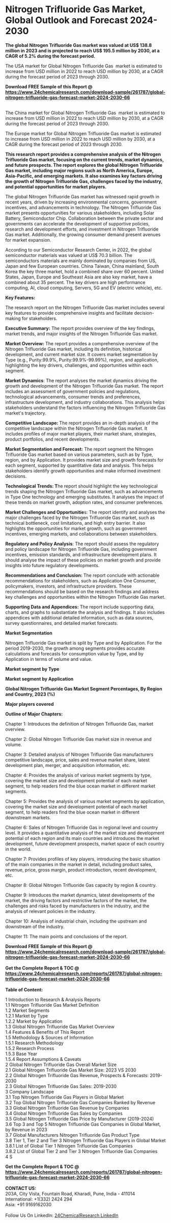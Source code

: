 <h1>Nitrogen Trifluoride Gas Market, Global Outlook and Forecast 2024-2030</h1><p><strong>The global Nitrogen Trifluoride Gas market was valued at US$ 138.8 million in 2023 and is projected to reach US$ 195.5 million by 2030, at a CAGR of 5.2% during the forecast period.</strong></p><p>
</p><p>The USA market for Global Nitrogen Trifluoride Gas  market is estimated to increase from USD million in 2022 to reach USD million by 2030, at a CAGR during the forecast period of 2023 through 2030.</p><div><b>Download FREE Sample of this Report @ 
            <a href="https://www.24chemicalresearch.com/download-sample/261787/global-nitrogen-trifluoride-gas-forecast-market-2024-2030-66">
            https://www.24chemicalresearch.com/download-sample/261787/global-nitrogen-trifluoride-gas-forecast-market-2024-2030-66</a></b></div><br><p>
</p><p>The China market for Global Nitrogen Trifluoride Gas  market is estimated to increase from USD million in 2022 to reach USD million by 2030, at a CAGR during the forecast period of 2023 through 2030.</p><p>
</p><p>The Europe market for Global Nitrogen Trifluoride Gas market is estimated to increase from USD million in 2022 to reach USD million by 2030, at a CAGR during the forecast period of 2023 through 2030.</p><p>
</p><p><strong>This research report provides a comprehensive analysis of the Nitrogen Trifluoride Gas market, focusing on the current trends, market dynamics, and future prospects. The report explores the global Nitrogen Trifluoride Gas market, including major regions such as North America, Europe, Asia-Pacific, and emerging markets. It also examines key factors driving the growth of Nitrogen Trifluoride Gas, challenges faced by the industry, and potential opportunities for market players.</strong></p><p>
The global Nitrogen Trifluoride Gas market has witnessed rapid growth in recent years, driven by increasing environmental concerns, government incentives, and advancements in technology. The Nitrogen Trifluoride Gas market presents opportunities for various stakeholders, including Solar Battery, Semiconductor Chip. Collaboration between the private sector and governments can accelerate the development of supportive policies, research and development efforts, and investment in Nitrogen Trifluoride Gas market. Additionally, the growing consumer demand present avenues for market expansion.</p><p>
According to our Semiconductor Research Center, in 2022, the global semiconductor materials was valued at US$ 70.3 billion. The semiconductors materials are mainly dominated by companies from US, Japan and few European countries. China Taiwan, China mainland, South Korea the key three market, hold a combined share over 60 percent. United States, Japan, Europe and Southeast Asia are also key market, have a combined about 35 percent. The key drivers are high performance computing, AI, cloud computing, Servers, 5G and EV (electric vehicle), etc.</p><p>
<strong>Key Features:</strong></p><p>
The research report on the Nitrogen Trifluoride Gas market includes several key features to provide comprehensive insights and facilitate decision-making for stakeholders.</p><p>
<strong>Executive Summary:</strong> The report provides overview of the key findings, market trends, and major insights of the Nitrogen Trifluoride Gas market.</p><p>
<strong>Market Overview:</strong> The report provides a comprehensive overview of the Nitrogen Trifluoride Gas market, including its definition, historical development, and current market size. It covers market segmentation by Type (e.g., Purity:99.9%, Purity:99.9%-99.99%), region, and application, highlighting the key drivers, challenges, and opportunities within each segment.</p><p>
<strong>Market Dynamics</strong>: The report analyses the market dynamics driving the growth and development of the Nitrogen Trifluoride Gas market. The report includes an assessment of government policies and regulations, technological advancements, consumer trends and preferences, infrastructure development, and industry collaborations. This analysis helps stakeholders understand the factors influencing the Nitrogen Trifluoride Gas market's trajectory.</p><p>
<strong>Competitive Landscape: </strong>The report provides an in-depth analysis of the competitive landscape within the Nitrogen Trifluoride Gas market. It includes profiles of major market players, their market share, strategies, product portfolios, and recent developments.</p><p>
<strong>Market Segmentation and Forecast:</strong> The report segment the Nitrogen Trifluoride Gas market based on various parameters, such as by Type, region, and by Application. It provides market size and growth forecasts for each segment, supported by quantitative data and analysis. This helps stakeholders identify growth opportunities and make informed investment decisions.</p><p>
<strong>Technological Trends: T</strong>he report should highlight the key technological trends shaping the Nitrogen Trifluoride Gas market, such as advancements in Type One technology and emerging substitutes. It analyses the impact of these trends on market growth, adoption rates, and consumer preferences.</p><p>
<strong>Market Challenges and Opportunitie</strong>s: The report identify and analyses the major challenges faced by the Nitrogen Trifluoride Gas market, such as technical bottleneck, cost limitations, and high entry barrier. It also highlights the opportunities for market growth, such as government incentives, emerging markets, and collaborations between stakeholders.</p><p>
<strong>Regulatory and Policy Analysis</strong>: The report should assess the regulatory and policy landscape for Nitrogen Trifluoride Gas, including government incentives, emission standards, and infrastructure development plans. It should analyse the impact of these policies on market growth and provide insights into future regulatory developments.</p><p>
<strong>Recommendations and Conclusion: </strong>The report conclude with actionable recommendations for stakeholders, such as Application One Consumer, policymakers, investors, and infrastructure providers. These recommendations should be based on the research findings and address key challenges and opportunities within the Nitrogen Trifluoride Gas market.</p><p>
<strong>Supporting Data and Appendices:</strong> The report include supporting data, charts, and graphs to substantiate the analysis and findings. It also includes appendices with additional detailed information, such as data sources, survey questionnaires, and detailed market forecasts.</p><p>
<strong>Market Segmentation</strong></p><p>
Nitrogen Trifluoride Gas market is split by Type and by Application. For the period 2019-2030, the growth among segments provides accurate calculations and forecasts for consumption value by Type, and by Application in terms of volume and value.</p><p>
<strong>Market segment by Type</strong></p><p>
</p><p>
</p><p><strong>Market segment by Application</strong></p><p>
</p><p>
</p><p><strong>Global Nitrogen Trifluoride Gas Market Segment Percentages, By Region and Country, 2023 (%)</strong></p><p>
</p><p>
</p><p><strong>Major players covered</strong></p><p>
</p><p>
</p><p><strong>Outline of Major Chapters:</strong></p><p>
Chapter 1: Introduces the definition of Nitrogen Trifluoride Gas, market overview.</p><p>
Chapter 2: Global Nitrogen Trifluoride Gas market size in revenue and volume.</p><p>
Chapter 3: Detailed analysis of Nitrogen Trifluoride Gas manufacturers competitive landscape, price, sales and revenue market share, latest development plan, merger, and acquisition information, etc.</p><p>
Chapter 4: Provides the analysis of various market segments by type, covering the market size and development potential of each market segment, to help readers find the blue ocean market in different market segments.</p><p>
Chapter 5: Provides the analysis of various market segments by application, covering the market size and development potential of each market segment, to help readers find the blue ocean market in different downstream markets.</p><p>
Chapter 6: Sales of Nitrogen Trifluoride Gas in regional level and country level. It provides a quantitative analysis of the market size and development potential of each region and its main countries and introduces the market development, future development prospects, market space of each country in the world.</p><p>
Chapter 7: Provides profiles of key players, introducing the basic situation of the main companies in the market in detail, including product sales, revenue, price, gross margin, product introduction, recent development, etc.</p><p>
Chapter 8: Global Nitrogen Trifluoride Gas capacity by region &amp; country.</p><p>
Chapter 9: Introduces the market dynamics, latest developments of the market, the driving factors and restrictive factors of the market, the challenges and risks faced by manufacturers in the industry, and the analysis of relevant policies in the industry.</p><p>
Chapter 10: Analysis of industrial chain, including the upstream and downstream of the industry.</p><p>
Chapter 11: The main points and conclusions of the report.</p><div><b>Download FREE Sample of this Report @ 
            <a href="https://www.24chemicalresearch.com/download-sample/261787/global-nitrogen-trifluoride-gas-forecast-market-2024-2030-66">
            https://www.24chemicalresearch.com/download-sample/261787/global-nitrogen-trifluoride-gas-forecast-market-2024-2030-66</a></b></div><br><div><b>Get the Complete Report & TOC @ 
            <a href="https://www.24chemicalresearch.com/reports/261787/global-nitrogen-trifluoride-gas-forecast-market-2024-2030-66">
            https://www.24chemicalresearch.com/reports/261787/global-nitrogen-trifluoride-gas-forecast-market-2024-2030-66</a></b></div><br>
            <b>Table of Content:</b><p>1 Introduction to Research & Analysis Reports<br />
    1.1 Nitrogen Trifluoride Gas Market Definition<br />
    1.2 Market Segments<br />
        1.2.1 Market by Type<br />
        1.2.2 Market by Application<br />
    1.3 Global Nitrogen Trifluoride Gas Market Overview<br />
    1.4 Features & Benefits of This Report<br />
    1.5 Methodology & Sources of Information<br />
        1.5.1 Research Methodology<br />
        1.5.2 Research Process<br />
        1.5.3 Base Year<br />
        1.5.4 Report Assumptions & Caveats<br />
2 Global Nitrogen Trifluoride Gas Overall Market Size<br />
    2.1 Global Nitrogen Trifluoride Gas Market Size: 2023 VS 2030<br />
    2.2 Global Nitrogen Trifluoride Gas Revenue, Prospects & Forecasts: 2019-2030<br />
    2.3 Global Nitrogen Trifluoride Gas Sales: 2019-2030<br />
3 Company Landscape<br />
    3.1 Top Nitrogen Trifluoride Gas Players in Global Market<br />
    3.2 Top Global Nitrogen Trifluoride Gas Companies Ranked by Revenue<br />
    3.3 Global Nitrogen Trifluoride Gas Revenue by Companies<br />
    3.4 Global Nitrogen Trifluoride Gas Sales by Companies<br />
    3.5 Global Nitrogen Trifluoride Gas Price by Manufacturer (2019-2024)<br />
    3.6 Top 3 and Top 5 Nitrogen Trifluoride Gas Companies in Global Market, by Revenue in 2023<br />
    3.7 Global Manufacturers Nitrogen Trifluoride Gas Product Type<br />
    3.8 Tier 1, Tier 2 and Tier 3 Nitrogen Trifluoride Gas Players in Global Market<br />
        3.8.1 List of Global Tier 1 Nitrogen Trifluoride Gas Companies<br />
        3.8.2 List of Global Tier 2 and Tier 3 Nitrogen Trifluoride Gas Companies<br />
4 S</p><div><b>Get the Complete Report & TOC @ 
            <a href="https://www.24chemicalresearch.com/reports/261787/global-nitrogen-trifluoride-gas-forecast-market-2024-2030-66">
            https://www.24chemicalresearch.com/reports/261787/global-nitrogen-trifluoride-gas-forecast-market-2024-2030-66</a></b></div><br><b>CONTACT US:</b><br>
            203A, City Vista, Fountain Road, Kharadi, Pune, India - 411014<br>
            International: +1(332) 2424 294<br>
            Asia: +91 9169162030 <br><br>
            Follow Us On LinkedIn: <a href="https://www.linkedin.com/company/24chemicalresearch/">24ChemicalResearch LinkedIn</a>